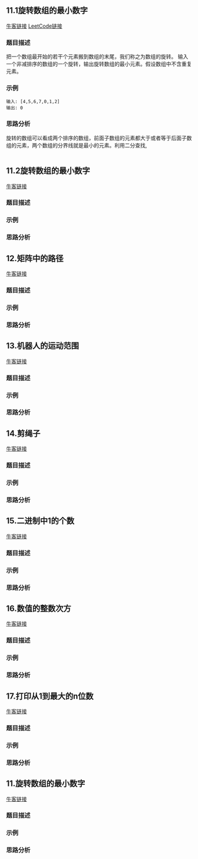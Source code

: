 ## 11.1旋转数组的最小数字
[牛客链接](https://www.nowcoder.com/practice/9f3231a991af4f55b95579b44b7a01ba?tpId=13&tqId=11159&tPage=1&rp=1&ru=/ta/coding-interviews&qru=/ta/coding-interviews/question-ranking)
[LeetCode链接](https://leetcode-cn.com/problems/find-minimum-in-rotated-sorted-array/)
### 题目描述
把一个数组最开始的若干个元素搬到数组的末尾，我们称之为数组的旋转。 输入一个非减排序的数组的一个旋转，输出旋转数组的最小元素。假设数组中不含重复元素。
### 示例
	输入: [4,5,6,7,0,1,2]
	输出: 0
### 思路分析
旋转的数组可以看成两个排序的数组，前面子数组的元素都大于或者等于后面子数组的元素，两个数组的分界线就是最小的元素。利用二分查找,
```cpp

```
## 11.2旋转数组的最小数字
[牛客链接]()
### 题目描述
### 示例
### 思路分析
## 12.矩阵中的路径
[牛客链接]()
### 题目描述
### 示例
### 思路分析
## 13.机器人的运动范围
[牛客链接]()
### 题目描述
### 示例
### 思路分析
## 14.剪绳子
[牛客链接]()
### 题目描述
### 示例
### 思路分析
## 15.二进制中1的个数
[牛客链接]()
### 题目描述
### 示例
### 思路分析
## 16.数值的整数次方
[牛客链接]()
### 题目描述
### 示例
### 思路分析
## 17.打印从1到最大的n位数
[牛客链接]()
### 题目描述
### 示例
### 思路分析
## 11.旋转数组的最小数字
[牛客链接]()
### 题目描述
### 示例
### 思路分析

